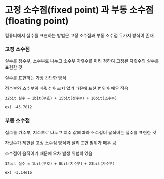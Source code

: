 # 고정 소수점(fixed point) 과 부동 소수점(floating point)
컴퓨터에서 실수를 표현하는 방법은 고정 소수점과 부동 소수점 두가지 방식이 존재

### 고정 소수점

실수를 정수부, 소수부로 나누고 소수부 자릿수를 미리 정하여 고정된 자릿수의 실수를 표현한 것

실수를 표현하는 가장 간단한 방식

정수부와 소수부의 자릿수가 크지 않기 때문에 표현 범위가 매우 적음

    32bit 실수 = 1bit(부호) + 15bit(정수부) + 16bit(소수부)
    
    ex) -45.7812

### 부동 소수점

실수를 가수부, 지수부로 나누고 지수 값에 따라 소수점이 움직이는 실수를 표현한 것

자릿수가 제한된 고정 소수점 방식과 달리 표현 범위가 매우 큼

소수점이 움직이기 때문에 오차 발생 위험이 있음

    32bit 실수 = 1bit(부호) + 8bit(지수부) + 23bit(가수부)
    
    ex) -3.14e16